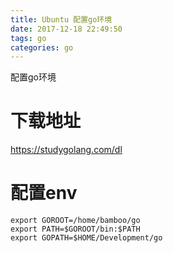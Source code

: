 ```yaml
---
title: Ubuntu 配置go环境
date: 2017-12-18 22:49:50
tags: go
categories: go 
---
```

配置go环境

# 下载地址
https://studygolang.com/dl

# 配置env

```
export GOROOT=/home/bamboo/go
export PATH=$GOROOT/bin:$PATH
export GOPATH=$HOME/Development/go
```
<!--more-->

